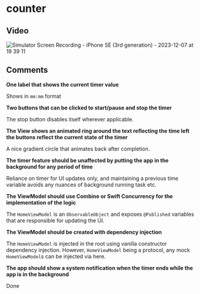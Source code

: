 # counter

## Video
![Simulator Screen Recording - iPhone SE (3rd generation) - 2023-12-07 at 19 39 11](https://github.com/distressedrook/counter/assets/5190296/a2166210-e221-477d-adc7-60e62ad8c151)

## Comments

**One label that shows the current timer value** 

Shows in `mm:mm` format

**Two buttons that can be clicked to start/pause and stop the timer**

The stop button disables itself wherever applicable.

**The View shows an animated ring around the text reflecting the time left the buttons reflect the current state of the timer**

A nice gradient circle that animates back after completion.

**The timer feature should be unaffected by putting the app in the background for any period of time**

Reliance on timer for UI updates only, and maintaining a previous time variable avoids any nuances of background running task etc.

**The ViewModel should use Combine or Swift Concurrency for the implementation of the logic**

The `HomeViewModel` is an `ObservableObject` and exposes `@Published` variables that are responsible for updating the UI.   

**The ViewModel should be created with dependency injection**

The `HomeViewModel` is injected in the root using vanilla constructor dependency injection. However, `HomeViewModel` being a protocol, any mock `HomeViewModel`s can be injected via here. 

**The app should show a system notification when the timer ends while the app is in the background**

Done

